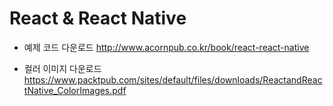 # React & React Native
- 예제 코드 다운로드
http://www.acornpub.co.kr/book/react-react-native

- 컬러 이미지 다운로드
https://www.packtpub.com/sites/default/files/downloads/ReactandReactNative_ColorImages.pdf